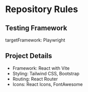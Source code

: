 # Repository Rules

## Testing Framework
targetFramework: Playwright

## Project Details
- Framework: React with Vite
- Styling: Tailwind CSS, Bootstrap
- Routing: React Router
- Icons: React Icons, FontAwesome